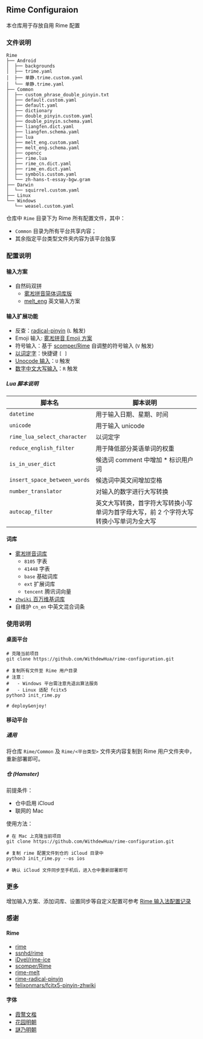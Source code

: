 ## Rime Configuraion

本仓库用于存放自用 Rime 配置

### 文件说明

```shell
Rime
├── Android
│  ├── backgrounds
│  ├── trime.yaml
│  ├── 单静.trime.custom.yaml
│  └── 单静.trime.yaml
├── Common
│  ├── custom_phrase_double_pinyin.txt
│  ├── default.custom.yaml
│  ├── default.yaml
│  ├── dictionary
│  ├── double_pinyin.custom.yaml
│  ├── double_pinyin.schema.yaml
│  ├── liangfen.dict.yaml
│  ├── liangfen.schema.yaml
│  ├── lua
│  ├── melt_eng.custom.yaml
│  ├── melt_eng.schema.yaml
│  ├── opencc
│  ├── rime.lua
│  ├── rime_cn.dict.yaml
│  ├── rime_en.dict.yaml
│  ├── symbols.custom.yaml
│  └── zh-hans-t-essay-bgw.gram
├── Darwin
│  └── squirrel.custom.yaml
├── Linux
└── Windows
   └── weasel.custom.yaml
```

仓库中 `Rime` 目录下为 Rime 所有配置文件，其中：

  - `Common` 目录为所有平台共享内容；
  - 其余指定平台类型文件夹内容为该平台独享

### 配置说明

#### 输入方案

- 自然码双拼
  - [雾凇拼音简体词库版](https://github.com/iDvel/rime-ice/blob/main/double_pinyin.schema.yaml)
  - [melt_eng](https://github.com/tumuyan/rime-melt) 英文输入方案

#### 输入扩展功能

- 反查：[radical-pinyin](https://github.com/mirtlecn/rime-radical-pinyin) (`L` 触发)
- Emoji 输入: [雾凇拼音 Emoji 方案](https://github.com/iDvel/rime-ice/blob/main/opencc/emoji.json)
- 符号输入：基于 [scomper/Rime](https://github.com/scomper/rime) 自调整的符号输入 (`V` 触发)
- [以词定字](https://github.com/BlindingDark/rime-lua-select-character)：快捷键 `[ ]`
- [Unocode 输入](https://github.com/shewer/librime-lua-script/blob/main/lua/component/unicode.lua)：`U` 触发
- [数字中文大写输入](https://github.com/yanhuacuo/98wubi-tables)：`R` 触发

##### Lua 脚本说明

| 脚本名 | 脚本说明 |
| --- | --- |
| `datetime` | 用于输入日期、星期、时间 |
| `unicode` | 用于输入 unicode |
| `rime_lua_select_character` | 以词定字 |
| `reduce_english_filter` | 用于降低部分英语单词的权重 |
| `is_in_user_dict` | 候选词 comment 中增加 * 标识用户词 |
| `insert_space_between_words` | 候选词中英文间增加空格 |
| `number_translator` | 对输入的数字进行大写转换 |
| `autocap_filter` | 英文大写转换，首字符大写转换小写单词为首字母大写，前 2 个字符大写转换小写单词为全大写 |

#### 词库

- [雾凇拼音词库](https://github.com/iDvel/rime-ice)
  - `8105` 字表
  - `41448` 字表
  - `base` 基础词库
  - `ext` 扩展词库
  - `tencent` 腾讯词向量
- [`zhwiki` 百万维基词库](https://github.com/felixonmars/fcitx5-pinyin-zhwiki)
- 自维护 `cn_en` 中英文混合词条

### 使用说明

#### 桌面平台

```shell
# 克隆当前项目
git clone https://github.com/WithdewHua/rime-configuration.git

# 复制所有文件至 Rime 用户目录
# 注意：
#   - Windows 平台需注意先退出算法服务
#   - Linux 适配 fcitx5
python3 init_rime.py

# deploy&enjoy!
```

#### 移动平台

##### 通用

将仓库 `Rime/Common` 及 `Rime/<平台类型>` 文件夹内容复制到 Rime 用户文件夹中，重新部署即可。

##### 仓 (Hamster)

前提条件：

- 仓中启用 iCloud
- 联网的 Mac

使用方法：

```shell
# 在 Mac 上克隆当前项目
git clone https://github.com/WithdewHua/rime-configuration.git

# 复制 rime 配置文件到仓的 iCloud 目录中
python3 init_rime.py --os ios

# 确认 iCloud 文件同步至手机后，进入仓中重新部署即可
```

### 更多

增加输入方案、添加词库、设置同步等自定义配置可参考 [Rime 输入法配置记录](https://www.10101.io/2019/01/30/rime-configuration)

### 感谢

#### Rime

- [rime](https://github.com/rime/home)
- [ssnhd/rime](https://github.com/ssnhd/rime)
- [iDvel/rime-ice](https://github.com/iDvel/rime-ice)
- [scomper/Rime](https://github.com/scomper/rime)
- [rime-melt](https://github.com/tumuyan/rime-melt)
- [rime-radical-pinyin](https://github.com/mirtlecn/rime-radical-pinyin)
- [felixonmars/fcitx5-pinyin-zhwiki](https://github.com/felixonmars/fcitx5-pinyin-zhwiki)

#### 字体

- [霞鹜文楷](https://github.com/lxgw/LxgwWenKai)
- [花园明朝](http://fonts.jp/hanazono/)
- [謎乃明朝](https://github.com/ge9/NazonoMincho)
